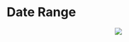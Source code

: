 # Date Range

<p align="center">
  <img src="https://github.com/GuilhermeOrtizDev/Date-Range/blob/main/date%20range.PNG">
</p>
